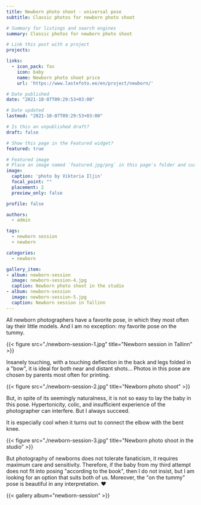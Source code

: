 ```yaml
---
title: Newborn photo shoot - universal pose
subtitle: Classic photos for newborn photo shoot

# Summary for listings and search engines
summary: Classic photos for newborn photo shoot

# Link this post with a project
projects: 

links:
  - icon_pack: fas
    icon: baby
    name: Newborn photo shoot price
    url: 'https://www.lastefoto.ee/en/project/newborn/'

# Date published
date: "2021-10-07T09:29:53+03:00"

# Date updated
lastmod: "2021-10-07T09:29:53+03:00"

# Is this an unpublished draft?
draft: false

# Show this page in the Featured widget?
featured: true

# Featured image
# Place an image named `featured.jpg/png` in this page's folder and customize its options here.
image:
  caption: 'photo by Viktoria Iljin'
  focal_point: ""
  placement: 2
  preview_only: false

profile: false

authors:
  - admin

tags:
  - newborn session
  - newborn

categories:
  - newborn

gallery_item:
- album: newborn-session
  image: newborn-session-4.jpg
  caption: Newborn photo shoot in the studio
- album: newborn-session
  image: newborn-session-5.jpg
  caption: Newborn session in Tallinn
---
```

All newborn photographers have a favorite pose, in which they most often lay their little models.
And I am no exception: my favorite pose on the tummy.

{{< figure src="./newborn-session-1.jpg" title="Newborn session in Tallinn" >}}

Insanely touching, with a touching deflection in the back and legs folded in a "bow", it is ideal for both near and distant shots... Photos in this pose are chosen by parents most often for printing.

{{< figure src="./newborn-session-2.jpg" title="Newborn photo shoot" >}}

But, in spite of its seemingly naturalness, it is not so easy to lay the baby in this pose. Hypertonicity, colic, and insufficient experience of the photographer can interfere.
But I always succeed.

It is especially cool when it turns out to connect the elbow with the bent knee.

{{< figure src="./newborn-session-3.jpg" title="Newborn photo shoot in the studio" >}}

But photography of newborns does not tolerate fanaticism, it requires maximum care and sensitivity. Therefore, if the baby from my third attempt does not fit into posing "according to the book", then I do not insist, but I am looking for an option that suits both of us. Moreover, the "on the tummy" pose is beautiful in any interpretation. ♥ ️

{{< gallery album="newborn-session" >}}